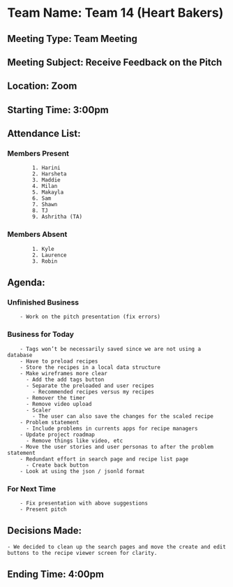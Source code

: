 # Team Name: Team 14 (Heart Bakers)
## Meeting Type: Team Meeting
## Meeting Subject: Receive Feedback on the Pitch
## Location: Zoom
## Starting Time: 3:00pm
## Attendance List:
###     Members Present
            1. Harini
            2. Harsheta
            3. Maddie
            4. Milan
            5. Makayla
            6. Sam
            7. Shawn
            8. TJ
            9. Ashritha (TA)
###     Members Absent
            1. Kyle
            2. Laurence
            3. Robin
## Agenda:
###     Unfinished Business
        - Work on the pitch presentation (fix errors)
###     Business for Today
        - Tags won’t be necessarily saved since we are not using a database
        - Have to preload recipes
        - Store the recipes in a local data structure
        - Make wireframes more clear
          - Add the add tags button
          - Separate the preloaded and user recipes
            - Recommended recipes versus my recipes
          - Remover the timer
          - Remove video upload
          - Scaler
            - The user can also save the changes for the scaled recipe
        - Problem statement
          - Include problems in currents apps for recipe managers
        - Update project roadmap
          - Remove things like video, etc
        - Move the user stories and user personas to after the problem statement
        - Redundant effort in search page and recipe list page
          - Create back button
        - Look at using the json / jsonld format

###     For Next Time
        - Fix presentation with above suggestions
        - Present pitch
## Decisions Made:
    - We decided to clean up the search pages and move the create and edit buttons to the recipe viewer screen for clarity.
## Ending Time: 4:00pm
